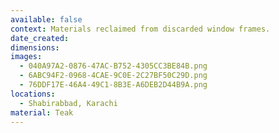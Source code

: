 ```yaml
---
available: false
context: Materials reclaimed from discarded window frames.
date_created:
dimensions:
images:
  - 040A97A2-0876-47AC-B752-4305CC3BE84B.png
  - 6ABC94F2-0968-4CAE-9C0E-2C27BF50C29D.png
  - 76DDF17E-46A4-49C1-8B3E-A6DEB2D44B9A.png
locations:
  - Shabirabbad, Karachi
material: Teak
---
```

